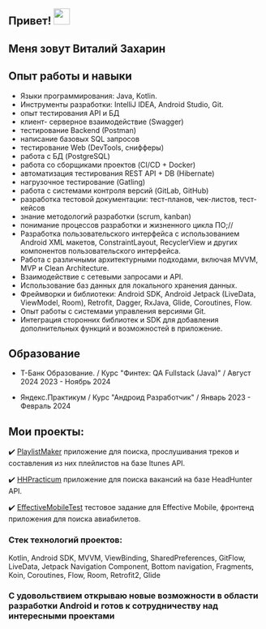 ## Привет! <img src="https://github.com/blackcater/blackcater/raw/main/images/Hi.gif" height="32"/></h1>

## Меня зовут Виталий Захарин

## Опыт работы и навыки
- Языки программирования: Java, Kotlin.
- Инструменты разработки: IntelliJ IDEA, Android Studio, Git.
- опыт тестирования API и БД
- клиент- серверное взаимодействие (Swagger)
- тестирование Backend (Postman)
- написание базовых SQL запросов
- тестирование Web (DevTools, снифферы)
- работа с БД (PostgreSQL)
- работа со сборщиками проектов (CI/CD + Docker)
- автоматизация тестирования REST API + DB (Hibernate)
- нагрузочное тестирование (Gatling)
- работа с системами контроля версий (GitLab, GitHub)
- разработка тестовой документации: тест-планов, чек-листов, тест-кейсов
- знание методологий разработки (scrum, kanban)
- понимание процессов разработки и жизненного цикла ПО;//
- Разработка пользовательского интерфейса с использованием Android XML макетов, ConstraintLayout, RecyclerView и других компонентов пользовательского интерфейса.
- Работа с различными архитектурными подходами, включая MVVM, MVP и Clean Architecture.
- Взаимодействие с сетевыми запросами и API.
- Использование баз данных для локального хранения данных.
- Фреймворки и библиотеки: Android SDK, Android Jetpack (LiveData, ViewModel, Room), Retrofit, Dagger, RxJava, Glide, Coroutines, Flow.
- Опыт работы с системами управления версиями Git.
- Интеграция сторонних библиотек и SDK для добавления дополнительных функций и возможностей в приложение.

## Образование

- Т-Банк Образование.
/ Курс "Финтех: QA Fullstack (Java)"
/ Август 2024 2023 - Ноябрь 2024

- Яндекс.Практикум
/ Курс "Андроид Разработчик"
/ Январь 2023 - Февраль 2024
  

## Мои проекты:
✔️ [PlaylistMaker](https://github.com/ZaharinVN/PlaylistMaker) приложение для поиска, прослушивания треков и составления из них плейлистов на базе Itunes API.

✔️ [HHPracticum](https://github.com/ZaharinVN/practicum-android-diploma) приложение для поиска вакансий на базе HeadHunter API.

✔️ [EffectiveMobileTest](https://github.com/ZaharinVN/EffectiveMobileTest) тестовое задание для Effective Mobile, фронтенд приложения для поиска авиабилетов.  
### Стек технологий проектов:
Kotlin, Android SDK, MVVM, ViewBinding, SharedPreferences, GitFlow, LiveData, Jetpack Navigation Component, Bottom navigation, Fragments, Koin, Coroutines, Flow, Room, Retrofit2, Glide

  
### С удовольствием открываю новые возможности в области разработки Android и готов к сотрудничеству над интересными проектами 


